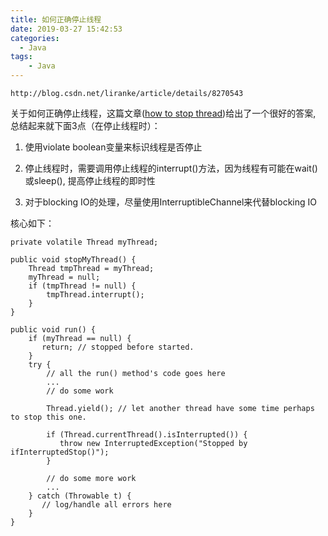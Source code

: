 ```yaml
---
title: 如何正确停止线程
date: 2019-03-27 15:42:53
categories:
  - Java
tags: 
	- Java
---
```

	
	http://blog.csdn.net/liranke/article/details/8270543

关于如何正确停止线程，这篇文章([how to stop thread](http://forward.com.au/javaProgramming/HowToStopAThread.html))给出了一个很好的答案, 总结起来就下面3点（在停止线程时）：

1. 使用violate boolean变量来标识线程是否停止

2. 停止线程时，需要调用停止线程的interrupt()方法，因为线程有可能在wait()或sleep(), 提高停止线程的即时性

3. 对于blocking IO的处理，尽量使用InterruptibleChannel来代替blocking IO

 

核心如下：

    private volatile Thread myThread;

    public void stopMyThread() {
        Thread tmpThread = myThread;
        myThread = null;
        if (tmpThread != null) {
            tmpThread.interrupt();
        }
    }

    public void run() {
        if (myThread == null) {
           return; // stopped before started.
        }
        try {
            // all the run() method's code goes here
            ...
            // do some work

            Thread.yield(); // let another thread have some time perhaps to stop this one.

            if (Thread.currentThread().isInterrupted()) {
               throw new InterruptedException("Stopped by ifInterruptedStop()");
            }

            // do some more work
            ...
        } catch (Throwable t) {
           // log/handle all errors here
        }
    }